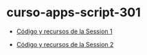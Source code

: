 # curso-apps-script-301

- [Código y recursos de la Session 1](sesion-1)

- [Código y recursos de la Session 2](sesion-2)
